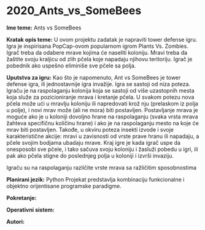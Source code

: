 # 2020_Ants_vs_SomeBees

**Ime teme:** Ants vs SomeBees


**Kratak opis teme:** U ovom projektu zadatak je napraviti tower defense igru. Igra je inspirisana PopCap-ovom popularnom igrom Plants Vs. Zombies. Igrač treba da odabere mrave kojima će naseliti koloniju. Mravi treba da žaštite svoju kraljicu od zlih pčela koje napadaju njihovu teritoriju. Igrač je pobednik ako uspešno eliminiše sve pčele sa polja. 

**Uputstva za igru:** Kao što je napomenuto, Ant vs SomeBees je tower defense igra, ili jednostavnije igra invažije. Igra se sastoji od niza poteza. Igraču je na raspolaganju kolonija koja se sastoji od više uzastopnih mesta koja služe za pozicioniranje mrava i kretanje pčela. U svakom potezu nova pčela može ući u mravlju koloniju ili napredovati krož nju (prelaskom iz polja u polje), i novi mrav može (ali ne mora) biti postavljen. Postavljanje mrava je moguće ako je u koloniji dovoljno hrane na raspolaganju (svaka vrsta mrava žahteva specifičnu količinu hrane) i ako je na raspolaganju mesto na koje će mrav biti postavljen. Takođe, u okviru poteza insekti izvode i svoje karakteristične akcije: mravi u zavisnosti od vrste prave hranu ili napadaju, a pčele svojim bodjama ubadaju mrave. Kraj igre je kada igrač uspe da onesposobi sve pčele, i tako sačuva svoju koloniju i žasluži pobedu u igri, ili pak ako pčela stigne do poslednjeg polja u koloniji i izvrši invaziju.

Igraču su na raspolaganju različite vrste mrava sa ražličitim sposobnostima

**Planirani jezik:** Python 
Projekat predstavlja kombinaciju funkcionalne i objektno orijentisane programske paradigme. 


**Pokretanje:** 


**Operativni sistem:**


**Autori:**
